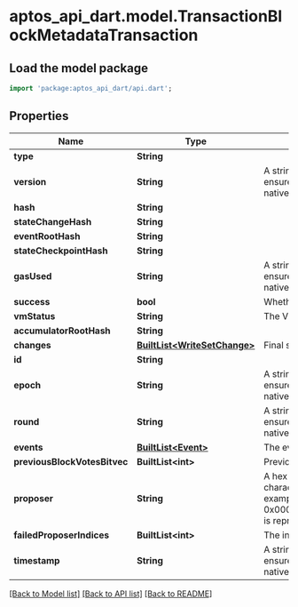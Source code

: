 # aptos_api_dart.model.TransactionBlockMetadataTransaction

## Load the model package
```dart
import 'package:aptos_api_dart/api.dart';
```

## Properties
Name | Type | Description | Notes
------------ | ------------- | ------------- | -------------
**type** | **String** |  | 
**version** | **String** | A string containing a 64-bit unsigned integer.  We represent u64 values as a string to ensure compatibility with languages such as JavaScript that do not parse u64s in JSON natively.  | 
**hash** | **String** |  | 
**stateChangeHash** | **String** |  | 
**eventRootHash** | **String** |  | 
**stateCheckpointHash** | **String** |  | [optional] 
**gasUsed** | **String** | A string containing a 64-bit unsigned integer.  We represent u64 values as a string to ensure compatibility with languages such as JavaScript that do not parse u64s in JSON natively.  | 
**success** | **bool** | Whether the transaction was successful | 
**vmStatus** | **String** | The VM status of the transaction, can tell useful information in a failure | 
**accumulatorRootHash** | **String** |  | 
**changes** | [**BuiltList&lt;WriteSetChange&gt;**](WriteSetChange.md) | Final state of resources changed by the transaction | 
**id** | **String** |  | 
**epoch** | **String** | A string containing a 64-bit unsigned integer.  We represent u64 values as a string to ensure compatibility with languages such as JavaScript that do not parse u64s in JSON natively.  | 
**round** | **String** | A string containing a 64-bit unsigned integer.  We represent u64 values as a string to ensure compatibility with languages such as JavaScript that do not parse u64s in JSON natively.  | 
**events** | [**BuiltList&lt;Event&gt;**](Event.md) | The events emitted at the block creation | 
**previousBlockVotesBitvec** | **BuiltList&lt;int&gt;** | Previous block votes | 
**proposer** | **String** | A hex encoded 32 byte Aptos account address.  This is represented in a string as a 64 character hex string, sometimes shortened by stripping leading 0s, and adding a 0x.  For example, address 0x0000000000000000000000000000000000000000000000000000000000000001 is represented as 0x1.  | 
**failedProposerIndices** | **BuiltList&lt;int&gt;** | The indices of the proposers who failed to propose | 
**timestamp** | **String** | A string containing a 64-bit unsigned integer.  We represent u64 values as a string to ensure compatibility with languages such as JavaScript that do not parse u64s in JSON natively.  | 

[[Back to Model list]](../README.md#documentation-for-models) [[Back to API list]](../README.md#documentation-for-api-endpoints) [[Back to README]](../README.md)


